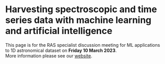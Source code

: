 # Harvesting spectroscopic and time series data with machine learning and artificial intelligence
This page is for the RAS specialist discussion meeting for ML applications to 1D astronomical dataset on **Friday 10 March 2023**.\
More information please see our [website](https://tycheng-sunny.github.io/ras-ml-to-1d/).
